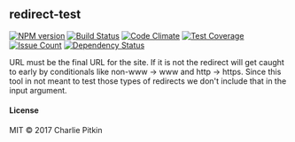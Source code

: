 ## redirect-test

[![NPM version](https://img.shields.io/npm/v/redirect-test.svg?style=flat-square)](https://www.npmjs.com/package/redirect-test)
[![Build Status](https://travis-ci.org/cpitkin/redirect-test.svg?branch=master)](https://travis-ci.org/cpitkin/redirect-test)
[![Code Climate](https://codeclimate.com/github/cpitkin/redirect-test/badges/gpa.svg)](https://codeclimate.com/github/cpitkin/redirect-test)
[![Test Coverage](https://codeclimate.com/github/cpitkin/redirect-test/badges/coverage.svg)](https://codeclimate.com/github/cpitkin/redirect-test/coverage)
[![Issue Count](https://codeclimate.com/github/cpitkin/redirect-test/badges/issue_count.svg)](https://codeclimate.com/github/cpitkin/redirect-test)
[![Dependency Status](https://david-dm.org/cpitkin/redirect-test.svg)](https://david-dm.org/cpitkin/redirect-test)

URL must be the final URL for the site. If it is not the redirect will get caught to early by conditionals like non-www -> www and http -> https. Since this tool in not meant to test those types of redirects we don't include that in the input argument.

#### License

MIT © 2017 Charlie Pitkin
